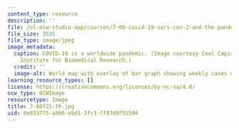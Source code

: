 ```yaml
---
content_type: resource
description: ''
file: /ol-ocw-studio-app/courses/7-00-covid-19-sars-cov-2-and-the-pandemic-fall-2021/8e833775a8b6ebd13fc3ff87d9f51504_7-00f21-th.jpg
file_size: 3535
file_type: image/jpeg
image_metadata:
  caption: COVID-19 is a worldwide pandemic. (Image courtesy Ceal Capistrano, Whitehead
    Institute for Biomedical Research.)
  credit: ''
  image-alt: World map with overlay of bar graph showing weekly cases of COVID-19
learning_resource_types: []
license: https://creativecommons.org/licenses/by-nc-sa/4.0/
ocw_type: OCWImage
resourcetype: Image
title: 7-00f21-th.jpg
uid: 8e833775-a8b6-ebd1-3fc3-ff87d9f51504
---
```

